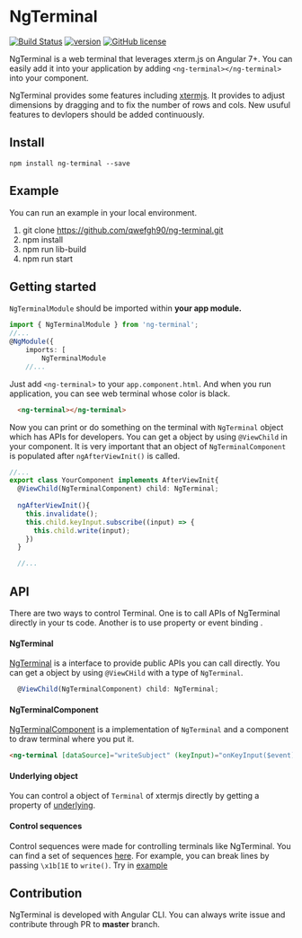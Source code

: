 # NgTerminal

[![Build Status](https://travis-ci.org/qwefgh90/ng-terminal.svg?branch=master)](https://travis-ci.org/qwefgh90/ng-terminal) [![version](https://badge.fury.io/js/ng-terminal.svg)](https://www.npmjs.com/package/ng-terminal) [![GitHub license](https://img.shields.io/badge/license-MIT-blue.svg)]()

NgTerminal is a web terminal that leverages xterm.js on Angular 7+. You can easily add it into your application by adding `<ng-terminal></ng-terminal>` into your component.

NgTerminal provides some features including [xtermjs](https://xtermjs.org/). It provides to adjust dimensions by dragging and to fix the number of rows and cols. New usuful features to devlopers should be added continuously.

## Install

```
npm install ng-terminal --save
```

## Example

You can run an example in your local environment.

1) git clone https://github.com/qwefgh90/ng-terminal.git
2) npm install
3) npm run lib-build
4) npm run start

## Getting started

`NgTerminalModule` should be imported within **your app module.**

```typescript
import { NgTerminalModule } from 'ng-terminal';
//...
@NgModule({
    imports: [
        NgTerminalModule
    //...
```

Just add `<ng-terminal>` to your `app.component.html`.
And when you run application, you can see web terminal whose color is black.

```html
  <ng-terminal></ng-terminal>
```

Now you can print or do something on the terminal with `NgTerminal` object which has APIs for developers.
You can get a object by using `@ViewChild` in your component. It is very important that an object of `NgTerminalComponent` is populated after `ngAfterViewInit()` is called.

```typescript
//...
export class YourComponent implements AfterViewInit{
  @ViewChild(NgTerminalComponent) child: NgTerminal;
  
  ngAfterViewInit(){
    this.invalidate();
    this.child.keyInput.subscribe((input) => {
      this.child.write(input);
    })
  }

  //...
```

## API

There are two ways to control Terminal. One is to call APIs of NgTerminal directly in your ts code. Another is to use property or event binding .

#### NgTerminal

[NgTerminal](https://github.com/qwefgh90/ng-terminal/blob/changeintoxterm/projects/ng-terminal/src/lib/ng-terminal.ts) is a interface to provide public APIs you can call directly. You can get a object by using `@ViewCHild` with a type of `NgTerminal`.

```typescript 
  @ViewChild(NgTerminalComponent) child: NgTerminal;
```

#### NgTerminalComponent

[NgTerminalComponent](https://github.com/qwefgh90/ng-terminal/blob/changeintoxterm/projects/ng-terminal/src/lib/ng-terminal.component.ts) is a implementation of `NgTerminal` and a component to draw terminal where you put it.

```html
<ng-terminal [dataSource]="writeSubject" (keyInput)="onKeyInput($event)" [displayOption]="displayOptionBounded"></ng-terminal>
```

#### Underlying object

You can control a object of `Terminal` of xtermjs directly by getting a property of [underlying](https://github.com/qwefgh90/ng-terminal/blob/changeintoxterm/projects/ng-terminal/src/lib/ng-terminal.ts#L20).

#### Control sequences

Control sequences were made for controlling terminals like NgTerminal. You can find a set of sequences [here](https://invisible-island.net/xterm/ctlseqs/ctlseqs.html#h2-Controls-beginning-with-ESC). For example, you can break lines by passing `\x1b[1E` to `write()`. Try in [example](https://qwefgh90.github.io/ng-terminal/)

## Contribution

NgTerminal is developed with Angular CLI. You can always write issue and contribute through PR to **master** branch.
